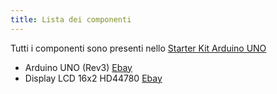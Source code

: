 ```yaml
---
title: Lista dei componenti
---
```

<div class="alert alert-info" role="alert">
Tutti i componenti sono presenti nello <a href="http://www.ebay.it/itm/STARTER-KIT-ARDUINO-UNO-Rev-3-con-microcontrollore-ATmega328-ART-CU01-/230784113801?pt=Componenti_elettronici_attivi&hash=item35bbce1c89">Starter Kit Arduino UNO</a>
</div>

* Arduino UNO (Rev3) [Ebay](http://www.ebay.it/itm/ARDUINO-UNO-Rev-3-ORIGINALE-con-microcontrollore-ATmega328-ART-CV01-/230682749374?pt=Componenti_elettronici_attivi&hash=item35b5c369be)
* Display LCD 16x2 HD44780 [Ebay](www.ebay.it/itm/Display-lcd-16x2-retroilluminato-verde-standard-HD44780-arduino-pic-ART-Z001-/230560666516?pt=Componenti_elettronici_attivi&hash=item35ae7c9394)